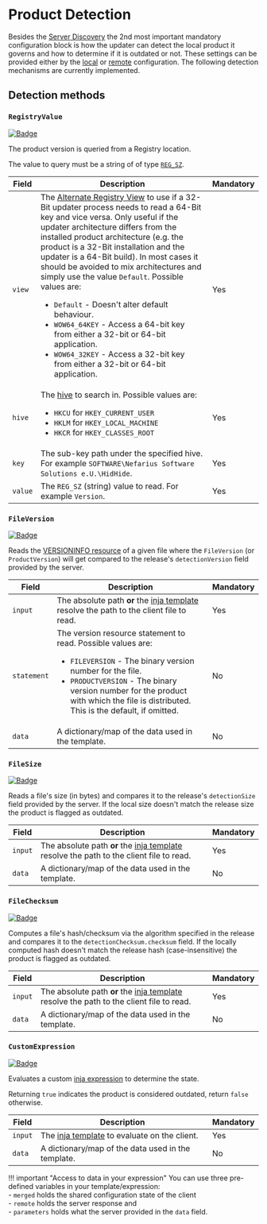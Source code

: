 # Product Detection

Besides the [Server Discovery](Server-Discovery.md) the 2nd most important mandatory configuration block is how the updater can detect the local product it governs and how to determine if it is outdated or not. These settings can be provided either by the [local](Local-Configuration.md) or [remote](Remote-Configuration.md) configuration. The following detection mechanisms are currently implemented.

## Detection methods

### `RegistryValue`

[![Badge](https://img.shields.io/badge/Show%20example-yellow)](https://vicius.api.nefarius.systems/swagger/index.html#/Examples/NefariusViciusExampleServerEndpointsDetectionRegistryValueEndpoint)

The product version is queried from a Registry location.

The value to query must be a string of of type [`REG_SZ`](https://learn.microsoft.com/en-us/windows/win32/sysinfo/registry-value-types).

Field | Description | Mandatory
---|---|---
`view` | The [Alternate Registry View](https://learn.microsoft.com/en-us/windows/win32/winprog64/accessing-an-alternate-registry-view) to use if a 32-Bit updater process needs to read a 64-Bit key and vice versa. Only useful if the updater architecture differs from the installed product architecture (e.g. the product is a 32-Bit installation and the updater is a 64-Bit build). In most cases it should be avoided to mix architectures and simply use the value `Default`. Possible values are: <ul><li>`Default` - Doesn't alter default behaviour.</li><li>`WOW64_64KEY` - Access a 64-bit key from either a 32-bit or 64-bit application.</li><li>`WOW64_32KEY` - Access a 32-bit key from either a 32-bit or 64-bit application.</li></ul> | Yes
`hive` | The [hive](https://learn.microsoft.com/en-us/troubleshoot/windows-server/performance/windows-registry-advanced-users) to search in. Possible values are: <ul><li>`HKCU` for `HKEY_CURRENT_USER`</li><li>`HKLM` for `HKEY_LOCAL_MACHINE`</li><li>`HKCR` for `HKEY_CLASSES_ROOT`</li></ul> | Yes
`key` | The sub-key path under the specified hive. For example `SOFTWARE\Nefarius Software Solutions e.U.\HidHide`. | Yes
`value` | The `REG_SZ` (string) value to read. For example `Version`. | Yes

### `FileVersion`

[![Badge](https://img.shields.io/badge/Show%20example-yellow)](https://vicius.api.nefarius.systems/swagger/index.html#/Examples/NefariusViciusExampleServerEndpointsDetectionFileVersionEndpoint)

Reads the [VERSIONINFO resource](https://learn.microsoft.com/en-us/windows/win32/menurc/versioninfo-resource) of a given file where the `FileVersion` (or `ProductVersion`) will get compared to the release's `detectionVersion` field provided by the server.

Field | Description | Mandatory
---|---|---
`input` | The absolute path **or** the [inja template](Inja-Templates.md) resolve the path to the client file to read. | Yes
`statement` | The version resource statement to read. Possible values are: <ul><li>`FILEVERSION` - The binary version number for the file.</li><li>`PRODUCTVERSION` - The binary version number for the product with which the file is distributed. This is the default, if omitted.</li></ul> | No
`data` | A dictionary/map of the data used in the template. | No

### `FileSize`

[![Badge](https://img.shields.io/badge/Show%20example-yellow)](https://vicius.api.nefarius.systems/swagger/index.html#/Examples/NefariusViciusExampleServerEndpointsDetectionFileSizeEndpoint)

Reads a file's size (in bytes) and compares it to the release's `detectionSize` field provided by the server. If the local size doesn't match the release size the product is flagged as outdated.

Field | Description | Mandatory
---|---|---
`input` | The absolute path **or** the [inja template](Inja-Templates.md) resolve the path to the client file to read. | Yes
`data` | A dictionary/map of the data used in the template. | No

### `FileChecksum`

[![Badge](https://img.shields.io/badge/Show%20example-yellow)](https://vicius.api.nefarius.systems/swagger/index.html#/Examples/NefariusViciusExampleServerEndpointsDetectionFileChecksumEndpoint)

Computes a file's hash/checksum via the algorithm specified in the release and compares it to the `detectionChecksum.checksum` field. If the locally computed hash doesn't match the release hash (case-insensitive) the product is flagged as outdated.

Field | Description | Mandatory
---|---|---
`input` | The absolute path **or** the [inja template](Inja-Templates.md) resolve the path to the client file to read. | Yes
`data` | A dictionary/map of the data used in the template. | No

### `CustomExpression`

[![Badge](https://img.shields.io/badge/Show%20example-yellow)](https://vicius.api.nefarius.systems/swagger/index.html#/Examples/NefariusViciusExampleServerEndpointsDetectionCustomExpressionEndpoint)

Evaluates a custom [inja expression](Inja-Templates.md) to determine the state.

Returning `true` indicates the product is considered outdated, return `false` otherwise.

Field | Description | Mandatory
---|---|---
`input` | The [inja template](Inja-Templates.md) to evaluate on the client. | Yes
`data` | A dictionary/map of the data used in the template. | No

!!! important "Access to data in your expression"
    You can use three pre-defined variables in your template/expression:  
    - `merged` holds the shared configuration state of the client  
    - `remote` holds the server response and  
    - `parameters` holds what the server provided in the `data` field.
